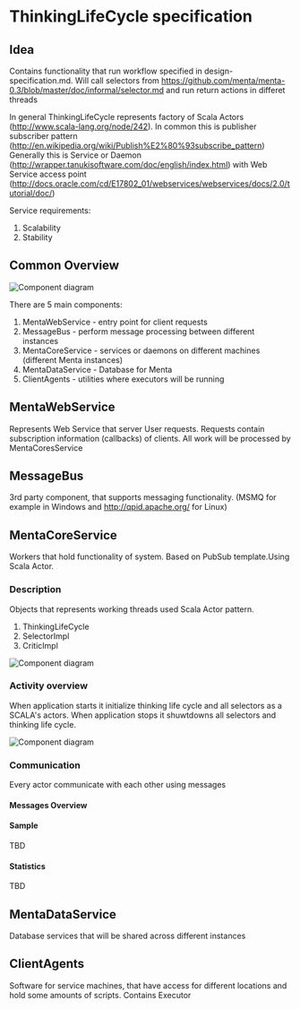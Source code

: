 # ThinkingLifeCycle specification

## Idea
Contains functionality that run workflow specified in design-specification.md. Will call selectors from https://github.com/menta/menta-0.3/blob/master/doc/informal/selector.md and run return actions in differet threads

In general ThinkingLifeCycle represents factory of Scala Actors (http://www.scala-lang.org/node/242). In common this is publisher subscriber pattern (http://en.wikipedia.org/wiki/Publish%E2%80%93subscribe_pattern)
Generally this is Service or Daemon (http://wrapper.tanukisoftware.com/doc/english/index.html) with Web Service  access point (http://docs.oracle.com/cd/E17802_01/webservices/webservices/docs/2.0/tutorial/doc/)

Service requirements:

1. Scalability
1. Stability

## Common Overview
![Component diagram](https://github.com/menta/menta-0.3/raw/master/doc/design-specification/uml/images/ThinkingLifeCycleOverview.png)

There are 5 main components:

1. MentaWebService - entry point for client requests
1. MessageBus - perform message processing between different instances
1. MentaCoreService - services or daemons on different machines (different Menta instances)
1. MentaDataService - Database for Menta
1. ClientAgents - utilities where executors will be running

## MentaWebService
Represents Web Service that server User requests. Requests contain subscription information (callbacks) of clients. All work will be processed by MentaCoresService

## MessageBus
3rd party component, that supports messaging functionality. (MSMQ for example in Windows and http://qpid.apache.org/ for Linux)

## MentaCoreService
Workers that hold functionality of system. Based on PubSub template.Using Scala Actor.

### Description
Objects that represents working threads used Scala Actor pattern.

1. ThinkingLifeCycle
1. SelectorImpl
1. CriticImpl

![Component diagram](https://github.com/menta/menta-0.3/raw/master/doc/design-specification/uml/images/ThinkingLifeCycle.png)


### Activity overview
When application starts it initialize thinking life cycle and all selectors as a SCALA's actors.
When application stops it shuwtdowns all selectors and thinking life cycle.  

![Component diagram](https://github.com/menta/menta-0.3/raw/master/doc/design-specification/uml/images/ThinkingLifeCycleInit.png)

### Communication
Every actor communicate with each other using messages
#### Messages Overview

#### Sample
TBD
#### Statistics
TBD

## MentaDataService
Database services that will be shared across different instances

## ClientAgents
Software for service machines, that have access for different locations and hold some amounts of scripts. Contains Executor

